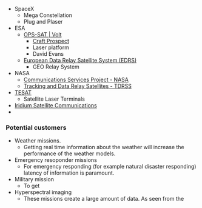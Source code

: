 - SpaceX
	- Mega Constellation
	- Plug and Plaser
- ESA
	- [OPS-SAT | Volt](https://opssat.esa.int/volt/)
		- [Craft Prospect](https://www.craftprospect.com/)
		- Laser platform
		- David Evans
	- [European Data Relay Satellite System (EDRS)](https://connectivity.esa.int/european-data-relay-satellite-system-edrs-overview)
		- GEO Relay System
- NASA
	- [Communications Services Project - NASA](https://www.nasa.gov/directorates/somd/space-communications-navigation-program/communications-services-project/)
	- [Tracking and Data Relay Satellites - TDRSS](https://www.nasa.gov/mission/tracking-and-data-relay-satellites/)
- [TESAT](https://www.tesat.de/products)
	- Satellite Laser Terminals
- [Iridium Satellite Communications ](https://www.iridium.com/)
- 
### Potential customers

- Weather missions.
	- Getting real time information about the weather will increase the performance of the weather models. 
- Emergency resoponder missions
	- For emergency responding (for example natural disaster responding) latency of information is paramount. 
- Military mission 
	- To get 
- Hyperspectral imaging 
	- These missions create a large amount of data. As seen from the 
